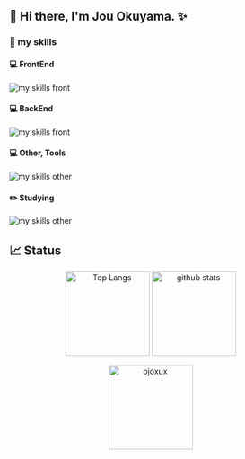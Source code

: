 ## 🦢 Hi there, I'm Jou Okuyama. ✨

### 🌱 my skills

#### 💻 FrontEnd
<img alt="my skills front" src="https://skillicons.dev/icons?theme=light&perline=9&i=html,css,js,ts,react,tailwind,vite" />

#### 💻 BackEnd
<img alt="my skills front" src="https://skillicons.dev/icons?theme=light&perline=8&i=go,php,nodejs,laravel,firebase,heroku,flask" />

#### 💻 Other, Tools
<img alt="my skills other" src="https://skillicons.dev/icons?theme=light&perline=8&i=c,cpp,cs,java,py,dart,flutter,unity,swift,opencv,tensorflow,figma,git,github" />

#### ✏️ Studying
<img alt="my skills other" src="https://skillicons.dev/icons?theme=light&perline=8&i=rails,ruby,rust,tauri,next" />

## 📈 Status
<p align="center"> 
  <img alt="Top Langs" height="150px" src="https://github-readme-stats.vercel.app/api/top-langs/?username=ojoxux&layout=compact&show_icons=true" />
  <img alt="github stats" height="150px" src="https://github-readme-stats.vercel.app/api?username=ojoxux" />
</p>

<p align="center"><img align="center" height="150px" src="https://github-readme-streak-stats.herokuapp.com/?user=ojoxux" alt="ojoxux" /></p>

